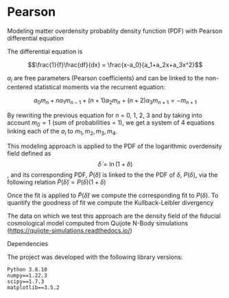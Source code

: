 # Pearson

Modeling matter overdensity probablity density function (PDF) with Pearson differential equation

The differential equation is


   $$\frac{1}{f}\frac{df}{dx} = \frac{x-a_0}{a_1+a_2x+a_3x^2}$$

$a_i$ are free parameters (Pearson coefficients) and can be linked to the non-centered statistical moments via the recurrent equation:

$$a_0m_n+na_1m_{n-1}+(n+1)a_2m_n+(n+2)a_3m_{n+1}=-m_{n+1}$$

By rewriting the previous equation for n = 0, 1, 2, 3 and by taking into account $m_0 = 1$ (sum of probabilities = 1), we get a system of 4 equations linking each of the $a_i$ to $m_1, m_2, m_3, m_4$.

This modeling approach is applied to the PDF of the logarithmic overdensity field defined as
$$\tilde{\delta} = \ln (1+\delta)$$, and its corresponding PDF, $\tilde {P} (\tilde {\delta})$ is linked to the the PDF of $\delta$, $P(\delta)$, via the following relation 
$\tilde {P} (\tilde {\delta}) = P(\delta) (1+\delta)$

Once the fit is applied to $\tilde {P} (\tilde {\delta})$ we compute the corresponding fit to $P(\delta)$.
To quantify the goodness of fit we compute the Kullback-Leibler divergency


The data on which we test this approach are the density field of the fiducial cosmological model computed from Quijote N-Body simulations (https://quijote-simulations.readthedocs.io/)

Dependencies

The project was developed with the following library versions:

    Python 3.8.10
    numpy==1.22.3
    scipy==1.7.3
    matplotlib==3.5.2

